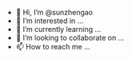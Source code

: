 - 👋 Hi, I’m @sunzhengao
- 👀 I’m interested in ...
- 🌱 I’m currently learning ...
- 💞️ I’m looking to collaborate on ...
- 📫 How to reach me ...

<!---
sunzhengao/sunzhengao is a ✨ special ✨ repository because its `README.md` (this file) appears on your GitHub profile.
You can click the Preview link to take a look at your changes.
--->
